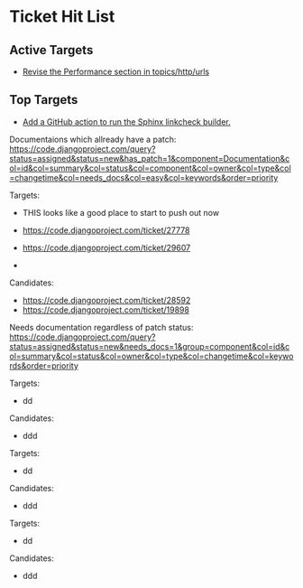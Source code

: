 # Ticket Hit List

## Active Targets

- [Revise the Performance section in topics/http/urls](https://code.djangoproject.com/ticket/25996)

## Top Targets

- [Add a GitHub action to run the Sphinx linkcheck builder.](https://code.djangoproject.com/ticket/32723)

Documentaions which allready have a patch:
<https://code.djangoproject.com/query?status=assigned&status=new&has_patch=1&component=Documentation&col=id&col=summary&col=status&col=component&col=owner&col=type&col=changetime&col=needs_docs&col=easy&col=keywords&order=priority>

Targets:

- THIS looks like a good place to start to push out now

- <https://code.djangoproject.com/ticket/27778>
- <https://code.djangoproject.com/ticket/29607>
-

Candidates:

- <https://code.djangoproject.com/ticket/28592>
- <https://code.djangoproject.com/ticket/19898>

Needs documentation regardless of patch status:
<https://code.djangoproject.com/query?status=assigned&status=new&needs_docs=1&group=component&col=id&col=summary&col=status&col=owner&col=type&col=changetime&col=keywords&order=priority>

Targets:

- dd

Candidates:

- ddd

Targets:

- dd

Candidates:

- ddd

Targets:

- dd

Candidates:

- ddd
